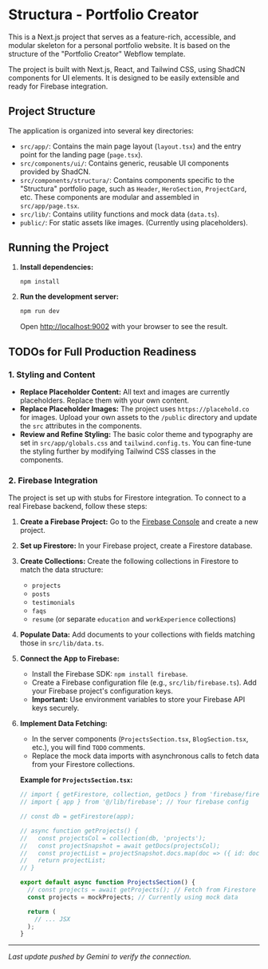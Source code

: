 # Structura - Portfolio Creator

This is a Next.js project that serves as a feature-rich, accessible, and modular skeleton for a personal portfolio website. It is based on the structure of the "Portfolio Creator" Webflow template.

The project is built with Next.js, React, and Tailwind CSS, using ShadCN components for UI elements. It is designed to be easily extensible and ready for Firebase integration.

## Project Structure

The application is organized into several key directories:

-   `src/app/`: Contains the main page layout (`layout.tsx`) and the entry point for the landing page (`page.tsx`).
-   `src/components/ui/`: Contains generic, reusable UI components provided by ShadCN.
-   `src/components/structura/`: Contains components specific to the "Structura" portfolio page, such as `Header`, `HeroSection`, `ProjectCard`, etc. These components are modular and assembled in `src/app/page.tsx`.
-   `src/lib/`: Contains utility functions and mock data (`data.ts`).
-   `public/`: For static assets like images. (Currently using placeholders).

## Running the Project

1.  **Install dependencies:**
    ```bash
    npm install
    ```

2.  **Run the development server:**
    ```bash
    npm run dev
    ```

    Open [http://localhost:9002](http://localhost:9002) with your browser to see the result.

## TODOs for Full Production Readiness

### 1. Styling and Content

-   **Replace Placeholder Content:** All text and images are currently placeholders. Replace them with your own content.
-   **Replace Placeholder Images:** The project uses `https://placehold.co` for images. Upload your own assets to the `/public` directory and update the `src` attributes in the components.
-   **Review and Refine Styling:** The basic color theme and typography are set in `src/app/globals.css` and `tailwind.config.ts`. You can fine-tune the styling further by modifying Tailwind CSS classes in the components.

### 2. Firebase Integration

The project is set up with stubs for Firestore integration. To connect to a real Firebase backend, follow these steps:

1.  **Create a Firebase Project:** Go to the [Firebase Console](https://console.firebase.google.com/) and create a new project.

2.  **Set up Firestore:** In your Firebase project, create a Firestore database.

3.  **Create Collections:** Create the following collections in Firestore to match the data structure:
    -   `projects`
    -   `posts`
    -   `testimonials`
    -   `faqs`
    -   `resume` (or separate `education` and `workExperience` collections)

4.  **Populate Data:** Add documents to your collections with fields matching those in `src/lib/data.ts`.

5.  **Connect the App to Firebase:**
    -   Install the Firebase SDK: `npm install firebase`.
    -   Create a Firebase configuration file (e.g., `src/lib/firebase.ts`). Add your Firebase project's configuration keys.
    -   **Important:** Use environment variables to store your Firebase API keys securely.

6.  **Implement Data Fetching:**
    -   In the server components (`ProjectsSection.tsx`, `BlogSection.tsx`, etc.), you will find `TODO` comments.
    -   Replace the mock data imports with asynchronous calls to fetch data from your Firestore collections.

    **Example for `ProjectsSection.tsx`:**

    ```typescript
    // import { getFirestore, collection, getDocs } from 'firebase/firestore';
    // import { app } from '@/lib/firebase'; // Your firebase config

    // const db = getFirestore(app);

    // async function getProjects() {
    //   const projectsCol = collection(db, 'projects');
    //   const projectSnapshot = await getDocs(projectsCol);
    //   const projectList = projectSnapshot.docs.map(doc => ({ id: doc.id, ...doc.data() }));
    //   return projectList;
    // }

    export default async function ProjectsSection() {
      // const projects = await getProjects(); // Fetch from Firestore
      const projects = mockProjects; // Currently using mock data

      return (
        // ... JSX
      );
    }
    ```

---
*Last update pushed by Gemini to verify the connection.*
